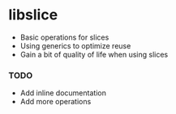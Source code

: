 # libslice

- Basic operations for slices
- Using generics to optimize reuse
- Gain a bit of quality of life when using slices

### TODO
- Add inline documentation
- Add more operations
